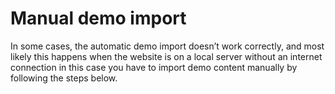 # Manual demo import

In some cases, the automatic demo import doesn’t work correctly, and most likely this happens when the website is on a local server without an internet connection in this case you have to import demo content manually by following the steps below.
